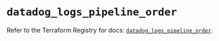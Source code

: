 # `datadog_logs_pipeline_order`

Refer to the Terraform Registry for docs: [`datadog_logs_pipeline_order`](https://registry.terraform.io/providers/datadog/datadog/3.46.0/docs/resources/logs_pipeline_order).
